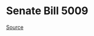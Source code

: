 # Senate Bill 5009

[Source](http://lawfilesext.leg.wa.gov/biennium/2023-24/Pdf/Bills/Senate%20Bills/5009.pdf)